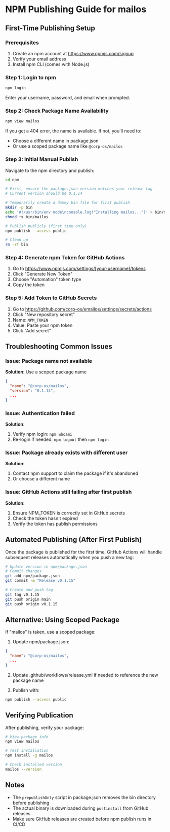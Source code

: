 # NPM Publishing Guide for mailos

## First-Time Publishing Setup

### Prerequisites
1. Create an npm account at https://www.npmjs.com/signup
2. Verify your email address
3. Install npm CLI (comes with Node.js)

### Step 1: Login to npm
```bash
npm login
```
Enter your username, password, and email when prompted.

### Step 2: Check Package Name Availability
```bash
npm view mailos
```
If you get a 404 error, the name is available. If not, you'll need to:
- Choose a different name in package.json
- Or use a scoped package name like `@corp-os/mailos`

### Step 3: Initial Manual Publish
Navigate to the npm directory and publish:
```bash
cd npm

# First, ensure the package.json version matches your release tag
# Current version should be 0.1.14

# Temporarily create a dummy bin file for first publish
mkdir -p bin
echo '#!/usr/bin/env node\nconsole.log("Installing mailos...")' > bin/mailos
chmod +x bin/mailos

# Publish publicly (first time only)
npm publish --access public

# Clean up
rm -rf bin
```

### Step 4: Generate npm Token for GitHub Actions
1. Go to https://www.npmjs.com/settings/[your-username]/tokens
2. Click "Generate New Token"
3. Choose "Automation" token type
4. Copy the token

### Step 5: Add Token to GitHub Secrets
1. Go to https://github.com/corp-os/emailos/settings/secrets/actions
2. Click "New repository secret"
3. Name: `NPM_TOKEN`
4. Value: Paste your npm token
5. Click "Add secret"

## Troubleshooting Common Issues

### Issue: Package name not available
**Solution**: Use a scoped package name
```json
{
  "name": "@corp-os/mailos",
  "version": "0.1.14",
  ...
}
```

### Issue: Authentication failed
**Solution**: 
1. Verify npm login: `npm whoami`
2. Re-login if needed: `npm logout` then `npm login`

### Issue: Package already exists with different user
**Solution**:
1. Contact npm support to claim the package if it's abandoned
2. Or choose a different name

### Issue: GitHub Actions still failing after first publish
**Solution**: 
1. Ensure NPM_TOKEN is correctly set in GitHub secrets
2. Check the token hasn't expired
3. Verify the token has publish permissions

## Automated Publishing (After First Publish)

Once the package is published for the first time, GitHub Actions will handle subsequent releases automatically when you push a new tag:

```bash
# Update version in npm/package.json
# Commit changes
git add npm/package.json
git commit -m "Release v0.1.15"

# Create and push tag
git tag v0.1.15
git push origin main
git push origin v0.1.15
```

## Alternative: Using Scoped Package

If "mailos" is taken, use a scoped package:

1. Update npm/package.json:
```json
{
  "name": "@corp-os/mailos",
  ...
}
```

2. Update .github/workflows/release.yml if needed to reference the new package name

3. Publish with:
```bash
npm publish --access public
```

## Verifying Publication

After publishing, verify your package:
```bash
# View package info
npm view mailos

# Test installation
npm install -g mailos

# Check installed version
mailos --version
```

## Notes
- The `prepublishOnly` script in package.json removes the bin directory before publishing
- The actual binary is downloaded during `postinstall` from GitHub releases
- Make sure GitHub releases are created before npm publish runs in CI/CD